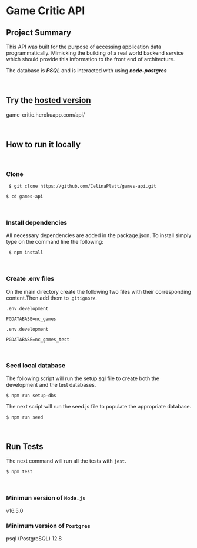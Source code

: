 # Game Critic API

## Project Summary

This API was built for the purpose of accessing application data programmatically. Mimicking the building of a real world backend service which should provide this information to the front end of architecture.

The database is **_PSQL_** and is interacted with using **_node-postgres_**

&ensp; 
## Try the [hosted version](https://game-critic.herokuapp.com/api/)
game-critic.herokuapp.com/api/


&ensp; 
## How to run it locally
&ensp; 
### Clone

```
 $ git clone https://github.com/CelinaPlatt/games-api.git
```
```
$ cd games-api
```
&ensp; 
### Install dependencies

All necessary dependencies are added in the package.json. To install simply type on the command line the following:

```
 $ npm install
```
&ensp; 
### Create .env files

On the main directory create the following two files with their corresponding content.Then add them to .`gitignore`.

`.env.development`

```
PGDATABASE=nc_games
```

`.env.development`

```
PGDATABASE=nc_games_test
```
&ensp; 
### Seed local database
The following script will run the setup.sql file to create both the development and the test databases.
```
$ npm run setup-dbs  
```
The next script will run the seed.js file to populate the appropriate database.
```
$ npm run seed 
```
&ensp; 
## Run Tests

The next command will run all the tests with `jest`.

```
$ npm test 
```
&ensp; 
### Minimun version of `Node.js`

v16.5.0

### Minimum version of `Postgres`

psql (PostgreSQL) 12.8
